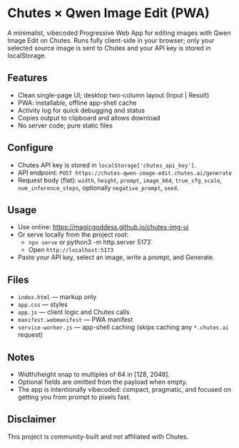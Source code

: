 # Chutes × Qwen Image Edit (PWA)

A minimalist, vibecoded Progressive Web App for editing images with Qwen Image Edit on Chutes. Runs fully client-side in your browser; only your selected source image is sent to Chutes and your API key is stored in localStorage.

## Features
- Clean single-page UI; desktop two-column layout (Input | Result)
- PWA: installable, offline app-shell cache
- Activity log for quick debugging and status
- Copies output to clipboard and allows download
- No server code; pure static files

## Configure
- Chutes API key is stored in `localStorage['chutes_api_key']`.
- API endpoint: `POST https://chutes-qwen-image-edit.chutes.ai/generate`
- Request body (flat): `width`, `height`, `prompt`, `image_b64`, `true_cfg_scale`, `num_inference_steps`, optionally `negative_prompt`, `seed`.

## Usage
- Use online: https://magicgoddess.github.io/chutes-img-ui
- Or serve locally from the project root:
  - `npx serve` or python3 -m http.server 5173`
  - Open `http://localhost:5173`
- Paste your API key, select an image, write a prompt, and Generate.

## Files
- `index.html` — markup only
- `app.css` — styles
- `app.js` — client logic and Chutes calls
- `manifest.webmanifest` — PWA manifest
- `service-worker.js` — app-shell caching (skips caching any `*.chutes.ai` request)

## Notes
- Width/height snap to multiples of 64 in [128, 2048].
- Optional fields are omitted from the payload when empty.
- The app is intentionally vibecoded: compact, pragmatic, and focused on getting you from prompt to pixels fast.

## Disclaimer
This project is community-built and not affiliated with Chutes.
